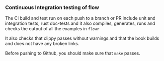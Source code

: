 ### Continuous Integration testing of flow
The CI build and test run on each push to a branch or PR include unit and integration tests, rust doc-tests and it 
also compiles, generates, runs and checks the output of all the examples in `flowr`

It also checks that clippy passes without warnings and that the book builds and does not have any broken links.

Before pushing to Github, you should make sure that `make` passes.